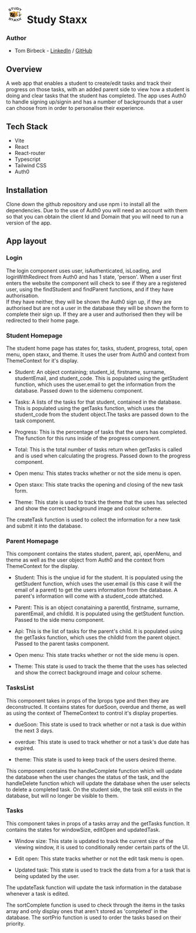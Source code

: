 # <img src='/src/assets/Staxx-fav.png'/> Study Staxx 

### Author

- Tom Birbeck - [LinkedIn](https://www.linkedin.com/in/tom-birbeck-036356248/) / [GitHub](https://github.com/TomBirbeck)

## Overview

A web app that enables a student to create/edit tasks and track their progress on those tasks, with an added parent side to view how a student is doing and clear tasks that the student has completed.
The app uses Auth0 to handle signing up/signin and has a number of backgrounds that a user can choose from in order to personalise their experience.

## Tech Stack
- Vite
- React
- React-router
- Typescript
- Tailwind CSS
- Auth0

## Installation

Clone down the github repository and use npm i to install all the dependencies.
Due to the use of Auth0 you will need an account with them so that you can obtain the client Id and Domain that you will need to run a version of the app.

## App layout

### Login

The login component uses user, isAuthenticated, isLoading, and loginWithRedirect from Auth0 and has 1 state, 'person'.
When a user first enters the website the component will check to see if they are a registered user, using the findStudent and findParent functions, and if they have authorisation.\
If they have neither, they will be shown the Auth0 sign up, if they are authorised but are not a user in the database they will be shown the form to complete their sign up. If they are a user and authorised then they will be redirected to their home page.

### Student Homepage

The student home page has states for, tasks, student, progress, total, open menu, open staxx, and theme. It uses the user from Auth0 and context from ThemeContext for it's display.

- Student: An object containing; student_id, firstname, surname, studentEmail, and student_code. This is populated using the getStudent function, which uses the user.email to get the information from the database. Passed down to the sidemenu component.

- Tasks: A lists of the tasks for that student, contained in the database. This is populated using the getTasks function, which uses the student_code from the student object.The tasks are passed down to the task component.

- Progress: This is the percentage of tasks that the users has completed. The function for this runs inside of the progress component.

- Total: This is the total number of tasks return when getTasks is called and is used when calculating the progress. Passed down to the progress component.

- Open menu: This states tracks whether or not the side menu is open.

- Open staxx: This state tracks the opening and closing of the new task form.

- Theme: This state is used to track the theme that the uses has selected and show the correct background image and colour scheme.

The createTask function is used to collect the information for a new task and submit it into the database.

### Parent Homepage

This component contains the states student, parent, api, openMenu, and theme as well as the user object from Auth0 and the context from ThemeContext for the display.

- Student: This is the unqiue id for the student. It is populated using the getStudent function, which uses the user.email (is this case it will the email of a parent) to get the users information from the database. A parent's information will come with a student_code attatched.

- Parent: This is an object conataining a parentId, firstname, surname, parentEmail, and childId. It is populated using the getStudent function. Passed to the side menu component.

- Api: This is the list of tasks for the parent's child. It is populated using the getTasks function, which uses the childId from the parent object. Passed to the parent tasks component.

- Open menu: This state tracks whether or not the side menu is open.

- Theme: This state is used to track the theme that the uses has selected and show the correct background image and colour scheme.

### TasksList

This component takes in props of the Iprops type and then they are deconstructed. It contains states for dueSoon, overdue and theme, as well as using the context of ThemeContext to control it's display properties.

- dueSoon: This state is used to track whether or not a task is due within the next 3 days.

- overdue: This state is used to track whether or not a task's due date has expired.

- theme: This state is used to keep track of the users desired theme.

This component contains the handleComplete function which will update the database when the user changes the status of the task, and the handleDelete function which will update the database when the user selects to delete a completed task. On the student side, the task still exists in the database, but will no longer be visible to them.

### Tasks

This component takes in props of a tasks array and the getTasks function. It contains the states for windowSize, editOpen and updatedTask.

- Window size: This state is updated to track the current size of the viewing window, it is used to conditionally render certain parts of the UI.

- Edit open: This state tracks whether or not the edit task menu is open.

- Updated task: This state is used to track the data from a for a task that is being updated by the user.

The updateTask function will update the task information in the database whenever a task is edited.

The sortComplete function is used to check through the items in the tasks array and only display ones that aren't stored as 'completed' in the database. The sortPrio function is used to order the tasks based on their priority.